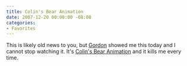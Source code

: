 ```yaml
---
title: Colin's Bear Animation
date: 2007-12-20 00:00:00 -08:00
categories:
- Favorites
---
```


<p>This is likely old news to you, but <a href="http://getluky.com/">Gordon</a> showed me this today and I cannot stop watching it. It's <a href="http://www.youtube.com/watch?v=FiARsQSlzDc">Colin's Bear Animation</a> and it kills me every time.</p>
